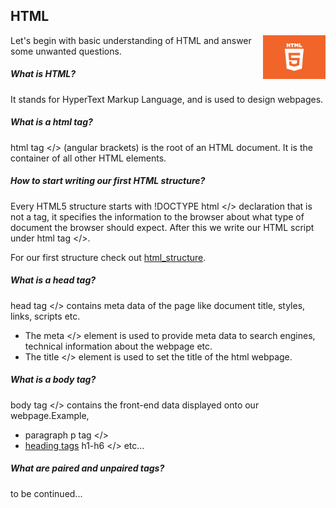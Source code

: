 ## HTML


<img src = "html5.jpeg" width = 100px height = 70px align = "right"/>


Let's begin with basic understanding of HTML and answer some unwanted questions.

##### What is HTML?

It stands for HyperText Markup Language, and is used to design webpages.

##### What is a html tag?

html tag </> (angular brackets) is the root of an HTML document. It is the container of all other HTML elements.

##### How to start writing our first HTML structure?

Every HTML5 structure starts with !DOCTYPE html </> declaration that is not a tag, it specifies the information to the browser about what type of document the browser should expect. After this we write our HTML script under html tag </>.

For our first structure check out <a href = "html_structure.html">html_structure</a>.

##### What is a head tag?

head tag </> contains meta data of the page like document title, styles, links, scripts etc.
- The meta </> element is used to provide meta data to search engines, technical information about the webpage etc.
- The title </> element is used to set the title of the html webpage.	

##### What is a body tag?

body tag </> contains the front-end data displayed onto our webpage.Example, 

- paragraph p tag </> 
- <a href = "html_headings.html">heading tags</a> h1-h6 </> etc...

##### What are paired and unpaired tags?

to be continued...
 
